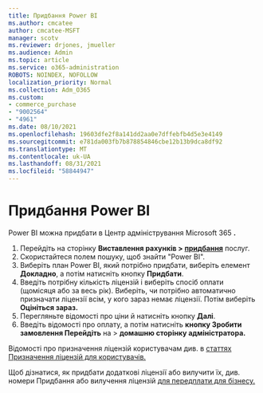 ```yaml
---
title: Придбання Power BI
ms.author: cmcatee
author: cmcatee-MSFT
manager: scotv
ms.reviewer: drjones, jmueller
ms.audience: Admin
ms.topic: article
ms.service: o365-administration
ROBOTS: NOINDEX, NOFOLLOW
localization_priority: Normal
ms.collection: Adm_O365
ms.custom:
- commerce_purchase
- "9002564"
- "4961"
ms.date: 08/10/2021
ms.openlocfilehash: 19603dfe2f8a141dd2aa0e7dffebfb4d5e3e4149
ms.sourcegitcommit: e781da003fb7b878854846cbe12b13b9dca8df92
ms.translationtype: MT
ms.contentlocale: uk-UA
ms.lasthandoff: 08/31/2021
ms.locfileid: "58844947"
---
```

# <a name="purchase-power-bi"></a>Придбання Power BI

Power BI можна придбати в Центр адміністрування Microsoft 365 **.**

1. Перейдіть на сторінку **Виставлення рахунків > [придбання](https://go.microsoft.com/fwlink/p/?linkid=868433)** послуг.
2. Скористайтеся полем пошуку, щоб знайти "Power BI".
3. Виберіть план Power BI, який потрібно придбати, виберіть елемент **Докладно**, а потім натисніть кнопку **Придбати**.
4. Введіть потрібну кількість ліцензій і виберіть спосіб оплати (щомісяця або за весь рік). Виберіть, чи потрібно автоматично призначати ліцензії всім, у кого зараз немає ліцензії. Потім виберіть **Оцініться зараз.**
5. Перегляньте відомості про ціни й натисніть кнопку **Далі**.
6. Введіть відомості про оплату, а потім натисніть **кнопку Зробити замовлення Перейдіть** на  >  **домашню сторінку адміністратора.**

Відомості про призначення ліцензій користувачам див. в [статтях Призначення ліцензій для користувачів.](https://docs.microsoft.com/microsoft-365/admin/manage/assign-licenses-to-users)

Щоб дізнатися, як придбати додаткові ліцензії або вилучити їх, див. номери Придбання або вилучення ліцензій [для передплати для бізнесу.](https://docs.microsoft.com/microsoft-365/commerce/licenses/buy-licenses)